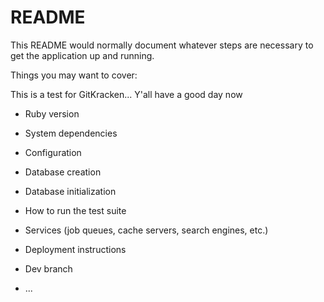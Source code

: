 # README

This README would normally document whatever steps are necessary to get the
application up and running.

Things you may want to cover:

This is a test for GitKracken... Y'all have a good day now

* Ruby version

* System dependencies

* Configuration

* Database creation

* Database initialization

* How to run the test suite

* Services (job queues, cache servers, search engines, etc.)

* Deployment instructions

* Dev branch
* ...
